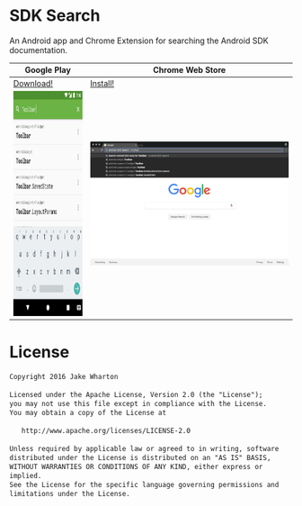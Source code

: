 SDK Search
==========

An Android app and Chrome Extension for searching the Android SDK documentation.


Google Play    | Chrome Web Store
-------------- | ----------------
[Download!][1] | [Install!][2]
<img src="frontend/android/src/main/play/en-US/listing/phoneScreenshots/1.png" height="400"/> | <img src="frontend/chrome-extension/store/screenshots/1.png"/>



License
=======

    Copyright 2016 Jake Wharton

    Licensed under the Apache License, Version 2.0 (the "License");
    you may not use this file except in compliance with the License.
    You may obtain a copy of the License at

       http://www.apache.org/licenses/LICENSE-2.0

    Unless required by applicable law or agreed to in writing, software
    distributed under the License is distributed on an "AS IS" BASIS,
    WITHOUT WARRANTIES OR CONDITIONS OF ANY KIND, either express or implied.
    See the License for the specific language governing permissions and
    limitations under the License.


 [1]: https://play.google.com/store/apps/details?id=com.jakewharton.sdksearch
 [2]: https://chrome.google.com/webstore/detail/android-sdk-search/elihjfnjglabmkeonphlglkpjppchoco
